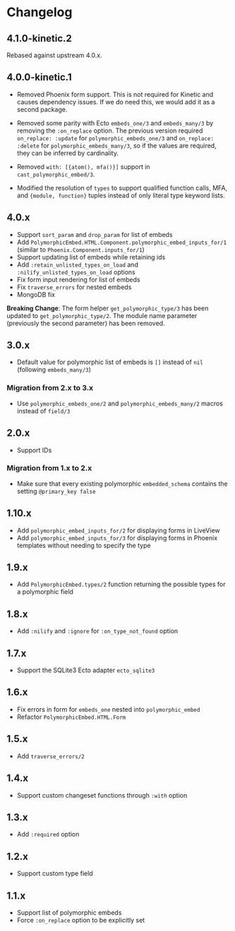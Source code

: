 # Changelog

## 4.1.0-kinetic.2

Rebased against upstream 4.0.x.

## 4.0.0-kinetic.1

- Removed Phoenix form support. This is not required for Kinetic and causes
  dependency issues. If we do need this, we would add it as a second package.

- Removed some parity with Ecto `embeds_one/3` and `embeds_many/3` by removing
  the `:on_replace` option. The previous version required `on_replace: :update`
  for `polymorphic_embeds_one/3` and `on_replace: :delete` for
  `polymorphic_embeds_many/3`, so if the values are required, they can be
  inferred by cardinality.

- Removed `with: [{atom(), mfa()}]` support in `cast_polymorphic_embed/3`.

- Modified the resolution of `types` to support qualified function calls, MFA,
  and `{module, function}` tuples instead of only literal type keyword lists.

## 4.0.x

- Support `sort_param` and `drop_param` for list of embeds
- Add `PolymorphicEmbed.HTML.Component.polymorphic_embed_inputs_for/1` (similar
  to `Phoenix.Component.inputs_for/1`)
- Support updating list of embeds while retaining ids
- Add `:retain_unlisted_types_on_load` and `:nilify_unlisted_types_on_load`
  options
- Fix form input rendering for list of embeds
- Fix `traverse_errors` for nested embeds
- MongoDB fix

**Breaking Change**: The form helper `get_polymorphic_type/3` has been updated
to `get_polymorphic_type/2`. The module name parameter (previously the second
parameter) has been removed.

## 3.0.x

- Default value for polymorphic list of embeds is `[]` instead of `nil`
  (following `embeds_many/3`)

### Migration from 2.x to 3.x

- Use `polymorphic_embeds_one/2` and `polymorphic_embeds_many/2` macros instead
  of `field/3`

## 2.0.x

- Support IDs

### Migration from 1.x to 2.x

- Make sure that every existing polymorphic `embedded_schema` contains the
  setting `@primary_key false`

## 1.10.x

- Add `polymorphic_embed_inputs_for/2` for displaying forms in LiveView
- Add `polymorphic_embed_inputs_for/3` for displaying forms in Phoenix templates
  without needing to specify the type

## 1.9.x

- Add `PolymorphicEmbed.types/2` function returning the possible types for a
  polymorphic field

## 1.8.x

- Add `:nilify` and `:ignore` for `:on_type_not_found` option

## 1.7.x

- Support the SQLite3 Ecto adapter `ecto_sqlite3`

## 1.6.x

- Fix errors in form for `embeds_one` nested into `polymorphic_embed`
- Refactor `PolymorphicEmbed.HTML.Form`

## 1.5.x

- Add `traverse_errors/2`

## 1.4.x

- Support custom changeset functions through `:with` option

## 1.3.x

- Add `:required` option

## 1.2.x

- Support custom type field

## 1.1.x

- Support list of polymorphic embeds
- Force `:on_replace` option to be explicitly set
